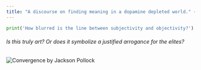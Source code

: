 ```yaml
---
title: "A discourse on finding meaning in a dopamine depleted world." - Art
---
```


``` python
print('How blurred is the line between subjectivity and objectivity?')
```

###### Is this truly art? Or does it symbolize a justified arrogance for the elites?
![Convergence by Jackson Pollock](https://www.jackson-pollock.org/assets/img/paintings/convergence.jpg)

